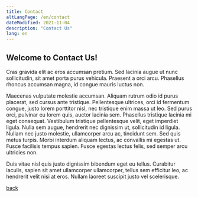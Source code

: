 ```yaml
---
title: Contact
altLangPage: /en/contact
dateModified: 2021-11-04
description: "Contact Us"
lang: en
---
```


## Welcome to Contact Us!

Cras gravida elit ac eros accumsan pretium. Sed lacinia augue ut nunc sollicitudin, sit amet porta purus vehicula. Praesent a orci arcu. Phasellus rhoncus accumsan magna, id congue mauris luctus non.

Maecenas vulputate molestie accumsan. Aliquam rutrum odio id purus placerat, sed cursus ante tristique. Pellentesque ultrices, orci id fermentum congue, justo lorem porttitor nisl, nec tristique enim massa ut leo. Sed purus orci, pulvinar eu lorem quis, auctor lacinia sem. Phasellus tristique lacinia mi eget consequat. Vestibulum tristique pellentesque velit, eget imperdiet ligula. Nulla sem augue, hendrerit nec dignissim ut, sollicitudin id ligula. Nullam nec justo molestie, ullamcorper arcu ac, tincidunt sem. Sed quis metus turpis. Morbi interdum aliquam lectus, ac convallis mi egestas ut. Fusce facilisis tempus sapien. Fusce egestas lectus felis, sed semper arcu ultricies non.

Duis vitae nisl quis justo dignissim bibendum eget eu tellus. Curabitur iaculis, sapien sit amet ullamcorper ullamcorper, tellus sem efficitur leo, ac hendrerit velit nisi at eros. Nullam laoreet suscipit justo vel scelerisque. 

[back](./)
